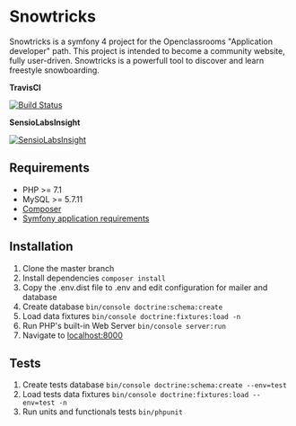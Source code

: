 # Snowtricks 

Snowtricks is a symfony 4 project for the Openclassrooms "Application developer" path. This project is intended to become a community website, fully user-driven. Snowtricks is a powerfull tool to discover and learn freestyle snowboarding.   

**TravisCI**

[![Build Status](https://travis-ci.org/Chekaviah/snowtricks.svg?branch=master)](https://travis-ci.org/Chekaviah/snowtricks)

**SensioLabsInsight**

[![SensioLabsInsight](https://insight.sensiolabs.com/projects/00b46792-eadd-4bac-8a59-0caa3332f78a/big.png)](https://insight.sensiolabs.com/projects/00b46792-eadd-4bac-8a59-0caa3332f78a)


## Requirements 
- PHP >= 7.1
- MySQL >= 5.7.11
- [Composer](https://getcomposer.org/)
- [Symfony application requirements](https://symfony.com/doc/current/reference/requirements.html)


## Installation 
1. Clone the master branch
1. Install dependencies `composer install`
1. Copy the .env.dist file to .env and edit configuration for mailer and database
1. Create database `bin/console doctrine:schema:create`
1. Load data fixtures `bin/console doctrine:fixtures:load -n`
1. Run PHP's built-in Web Server `bin/console server:run`
1. Navigate to [localhost:8000](http://localhost:8000)


## Tests
1. Create tests database `bin/console doctrine:schema:create --env=test`
1. Load tests data fixtures `bin/console doctrine:fixtures:load --env=test -n`
1. Run units and functionals tests `bin/phpunit`
